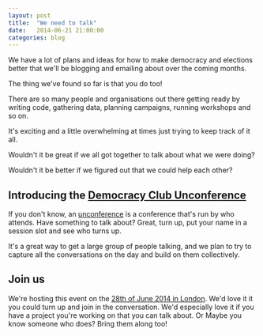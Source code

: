 ```yaml
---
layout: post
title:  "We need to talk"
date:   2014-06-21 21:00:00
categories: blog
---
```


We have a lot of plans and ideas for how to make democracy and elections better that we'll be blogging and emailing about over the coming months.

The thing we've found so far is that you do too!

There are so many people and organisations out there getting ready by writing code, gathering data, planning campaigns, running workshops and so on.  

It's exciting and a little overwhelming at times just trying to keep track of it all.

Wouldn't it be great if we all got together to talk about what we were doing?

Wouldn't it be better if we figured out that we could help each other?

## Introducing the [Democracy Club Unconference](https://www.eventbrite.co.uk/e/democracy-club-tickets-11441621197#)

If you don't know, an [unconference][unconference] is a conference that's run by who attends.  Have something to talk about?  Great, turn up, put your name in a session slot and see who turns up.

It's a great way to get a large group of people talking, and we plan to try to capture all the conversations on the day and build on them collectively.


## Join us

We're hosting this event on the [28th of June 2014 in London](https://www.eventbrite.co.uk/e/democracy-club-tickets-11441621197#).  We'd love it it you could turn up and join in the conversation.  We'd especially love it if you have a project you're working on that you can talk about.  Or Maybe you know someone who does?  Bring them along too!


[unconference]: http://en.wikipedia.org/wiki/Unconference

